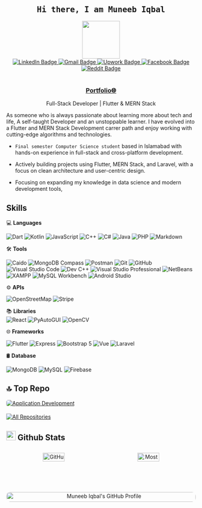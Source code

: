<h2 align='center'><samp><strong>Hi there, I am Muneeb Iqbal</strong></samp></h2>

<div id="header" align="center">

  <img src="https://media.giphy.com/media/M9gbBd9nbDrOTu1Mqx/giphy.gif" width="100"/>
  <div id="badges">
    <a href="https://www.linkedin.com/in/muhammad-muneeb-iqbal-b55138330" target="_blank" rel="noopener noreferrer">
      <img src="https://img.shields.io/badge/LinkedIn-0A66C2?style=for-the-badge&logo=linkedin&logoColor=white" alt="LinkedIn Badge"/>
    </a>
    <a href="mailto:muneebiq24@gmail.com" target="_blank" rel="noopener noreferrer">
      <img src="https://img.shields.io/badge/Gmail-D14836?style=for-the-badge&logo=gmail&logoColor=white" alt="Gmail Badge"/>
    </a> 
    <a href="https://www.upwork.com/freelancers/~01a657d6b0a6da59ae" target="_blank" rel="noopener noreferrer">
      <img src="https://img.shields.io/badge/Upwork-14A800?style=for-the-badge&logo=upwork&logoColor=white" alt="Upwork Badge"/>
    </a>
    <a href="https://www.facebook.com/muneeb.iqbal.7374?mibextid=ZbWKwL" target="_blank" rel="noopener noreferrer">
      <img src="https://img.shields.io/badge/Facebook-1877F2?style=for-the-badge&logo=facebook&logoColor=white" alt="Facebook Badge"/>
    </a>
    <a href="https://www.reddit.com/user/jester627/" target="_blank" rel="noopener noreferrer">
      <img src="https://img.shields.io/badge/Reddit-FF4500?style=for-the-badge&logo=reddit&logoColor=white" alt="Reddit Badge"/>
    </a>
    
  </div>

  <br>
  <img src="https://komarev.com/ghpvc/?username=muneebiq3&style=flat-square&color=blue" alt=""/>

</div>

<h3 align='center'><strong><a href="https://www.upwork.com/freelancers/~01a657d6b0a6da59ae?mp_source=share" target="_blank">Portfolio🌐</a></strong></h3>
<p align='center'>Full-Stack Developer | Flutter & MERN Stack</p>

<p align='left'> As someone who is always passionate about learning more about tech and life, A self-taught Developer and an unstoppable learner. I have evolved into a Flutter and MERN Stack Development carrer path and enjoy working with cutting-edge algorithms and technologies.</p>

- `Final semester Computer Science student` based in Islamabad with hands-on experience in full-stack and cross-platform development.

- Actively building projects using Flutter, MERN Stack, and Laravel, with a focus on clean architecture and user-centric design.

- Focusing on expanding my knowledge in data science and modern development tools,

## Skills

💻 **Languages**<br>

![Dart](https://img.shields.io/badge/Dart-00599C?style=flat&logo=dart&logoColor=white&labelColor=00599C)
![Kotlin](https://img.shields.io/badge/Kotlin-a832f6?style=flat&logo=kotlin&logoColor=white&labelColor=a832f6)
![JavaScript](https://img.shields.io/badge/JavaScript-F7DF1E?style=flat&logo=javascript&logoColor=black&labelColor=F7DF1E)
![C++](https://img.shields.io/badge/C++-00599C?style=flat&logo=c%2B%2B&logoColor=white&labelColor=00599C)
![C#](https://img.shields.io/badge/C%23-68217A?style=flat&logo=c-sharp&logoColor=white&labelColor=68217A)
![Java](https://img.shields.io/badge/Java-007396?style=flat&logo=java&logoColor=white&labelColor=007396)
![PHP](https://img.shields.io/badge/PHP-777BB4?style=flat&logo=php&logoColor=white&labelColor=777BB4)
![Markdown](https://img.shields.io/badge/-Markdown-000000?style=flat&logo=markdown&logoColor=white&labelColor=000000)

🛠️ **Tools** <br>

![Caido](https://img.shields.io/badge/-Caido-d1846d?style=flat&logo=caido&logoColor=white&labelColor=d1846d)
![MongoDB Compass](https://img.shields.io/badge/Compass-47A248?style=flat&logo=mongodb&logoColor=white&labelColor=47A248)
![Postman](https://img.shields.io/badge/-Postman-ff6c36?style=flat&logo=postman&logoColor=white&labelColor=ff6c36)
![Git](https://img.shields.io/badge/-Git-F05032?style=flat&logo=git&logoColor=white&labelColor=F05032)
![GitHub](https://img.shields.io/badge/-GitHub-181717?style=flat&logo=github&logoColor=white&labelColor=181717)
![Visual Studio Code](https://img.shields.io/badge/-Visual%20Studio%20Code-007ACC?style=flat&logo=vscode&logoColor=white&labelColor=007ACC)
![Dev C++](https://img.shields.io/badge/Dev%20C++-000000?style=flat&logo=dev-to&logoColor=white&labelColor=000000)
![Visual Studio Professional](https://img.shields.io/badge/Visual%20Studio%20Professional-5C2D91?style=flat&logo=visual-studio&logoColor=white&labelColor=5C2D91)
![NetBeans](https://img.shields.io/badge/NetBeans-CB2027?style=flat&logo=apache-netbeans-ide&logoColor=white&labelColor=CB2027)
![XAMPP](https://img.shields.io/badge/XAMPP-F97300?style=flat&logo=xampp&logoColor=white&labelColor=F97300)
![MySQL Workbench](https://img.shields.io/badge/MySQL%20Workbench-00618A?style=flat&logo=mysql&logoColor=white&labelColor=00618A)
![Android Studio](https://img.shields.io/badge/Android%20Studio-3DDC84?style=flat&logo=android-studio&logoColor=white&labelColor=3DDC84)

⚙️ **APIs** <br>

![OpenStreetMap](https://img.shields.io/badge/OpenStreetMap-7E4C3C?style=flat&logo=openstreetmap&logoColor=white&labelColor=7E4C3C)
![Stripe](https://img.shields.io/badge/Stripe-6772E5?style=flat&logo=stripe&logoColor=white&labelColor=6772E5)

📚 **Libraries** <br>
![React](https://img.shields.io/badge/React-61DAFB?style=flat&logo=react&logoColor=white&labelColor=61DAFB)
![PyAutoGUI](https://img.shields.io/badge/PyAutoGUI-FF8C00?style=flat&logo=python&logoColor=white&labelColor=FF8C00)
![OpenCV](https://img.shields.io/badge/OpenCV-5C3D6B?style=flat&logo=opencv&logoColor=white&labelColor=5C3D6B)

🌐 **Frameworks** <br>

![Flutter](https://img.shields.io/badge/Flutter-02569B?style=flat&logo=flutter&logoColor=white&labelColor=02569B)
![Express](https://img.shields.io/badge/Express-white?style=flat&logo=express&logoColor=000000&labelColor=white)
![Bootstrap 5](https://img.shields.io/badge/Bootstrap%205-7952B3?style=flat&logo=bootstrap&logoColor=white&labelColor=7952B3)
![Vue](https://img.shields.io/badge/Vue-4FC08D?style=flat&logo=vue.js&logoColor=white&labelColor=4FC08D)
![Laravel](https://img.shields.io/badge/Laravel-FF2D20?style=flat&logo=laravel&logoColor=white&labelColor=FF2D20)

🛢 **Database** <br>

![MongoDB](https://img.shields.io/badge/-MongoDB-47A248?style=flat&logo=mongodb&logoColor=white&labelColor=47A248)
![MySQL](https://img.shields.io/badge/-MySQL-4479A1?style=flat&logo=mysql&logoColor=white&labelColor=4479A1)
![Firebase](https://img.shields.io/badge/-Firebase-FFCB2B?style=flat&logo=firebase&logoColor=white&labelColor=FFCB2B)

## 🔝 **Top Repo**

<a href="https://github.com/muneebiq3/Finance-Manager">
  <img style="border-radius: 5px; margin-bottom: 5px;" src="https://github-readme-stats.vercel.app/api/pin/?username=muneebiq3&repo=Finance-Manager&theme=dark&cache_seconds=0" alt="Application Development" />
</a>

<p align="left">
  <a href="https://github.com/muneebiq3?tab=repositories" target="_blank"><img alt="All Repositories" title="All Repositories" src="https://img.shields.io/badge/-All%20Repos-79ff97?style=for-the-badge&logo=koding&logoColor=0d1117"/></a>
</p>

## <img src='https://media1.giphy.com/media/du3J3cXyzhj75IOgvA/giphy.gif?cid=ecf05e47x2g034i9pzwtzzsd3xgg2w9nr94t4tflbbgo3008&rid=giphy.gif' width='25' /> **Github Stats**

<div style="display: flex; flex-wrap: wrap; justify-content: space-around; text-align: center;">
  <div style="flex: 1; min-width: 45%; margin: 10px;">
    <img style="border-radius: 10px; margin-bottom: 5px; width: 50%; height: auto;" alt="GitHub Contribution Stats" src="http://github-profile-summary-cards.vercel.app/api/cards/stats?username=muneebiq3&theme=dark" />
  </div>
  <div style="flex: 1; min-width: 45%; margin: 10px;">
    <img style="border-radius: 10px; margin-bottom: 5px; width: 50%; height: auto;" alt="Most Used Languages" src="https://github-readme-stats.vercel.app/api/top-langs/?username=muneebiq3&layout=compact&theme=dark" />
  </div>
</div>

<div style="display: flex; flex-wrap: wrap; justify-content: center; gap: 20px; text-align: center;">
  <div style="flex: 1; min-width: 48%;">
    <a href="https://github.com/muneebiq3">
      <img src="http://github-profile-summary-cards.vercel.app/api/cards/profile-details?username=muneebiq3&theme=dark" alt="Muneeb Iqbal's GitHub Profile" style="border-radius: 10px; margin-bottom: 5px; width: 100%; height: auto;" />
    </a>
  </div>
</div>

